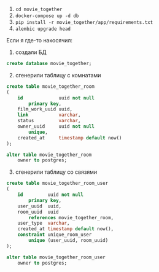1) `cd movie_together`
2) `docker-compose up -d db`
3) `pip install -r movie_together/app/requirements.txt`
4) `alembic upgrade head`

Если я где-то накосячил:

1) создали БД
```sql
create database movie_together;
```

2) сгенерили таблицу с комнатами
```sql
create table movie_together_room
(
    id             uuid not null
        primary key,
    film_work_uuid uuid,
    link           varchar,
    status         varchar,
    owner_uuid     uuid not null
        unique,
    created_at     timestamp default now()
);

alter table movie_together_room
    owner to postgres;
```

3) сгенерили таблицу со связями
```sql
create table movie_together_room_user
(
    id         uuid not null
        primary key,
    user_uuid  uuid,
    room_uuid  uuid
        references movie_together_room,
    user_type  varchar,
    created_at timestamp default now(),
    constraint unique_room_user
        unique (user_uuid, room_uuid)
);

alter table movie_together_room_user
    owner to postgres;
```